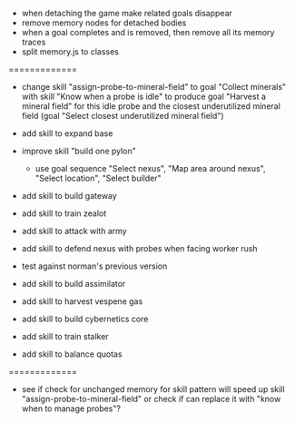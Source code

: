 
- when detaching the game make related goals disappear
- remove memory nodes for detached bodies
- when a goal completes and is removed, then remove all its memory traces
- split memory.js to classes

=============

- change skill "assign-probe-to-mineral-field" to goal "Collect minerals" with skill "Know when a probe is idle" to produce goal "Harvest a mineral field" for this idle probe and the closest underutilized mineral field (goal "Select closest underutilized mineral field")

- add skill to expand base

- improve skill "build one pylon"
  - use goal sequence "Select nexus", "Map area around nexus", "Select location", "Select builder"

- add skill to build gateway
- add skill to train zealot

- add skill to attack with army
- add skill to defend nexus with probes when facing worker rush

- test against norman's previous version

- add skill to build assimilator
- add skill to harvest vespene gas
- add skill to build cybernetics core
- add skill to train stalker

- add skill to balance quotas

=============

- see if check for unchanged memory for skill pattern will speed up skill "assign-probe-to-mineral-field"
  or check if can replace it with "know when to manage probes"?
